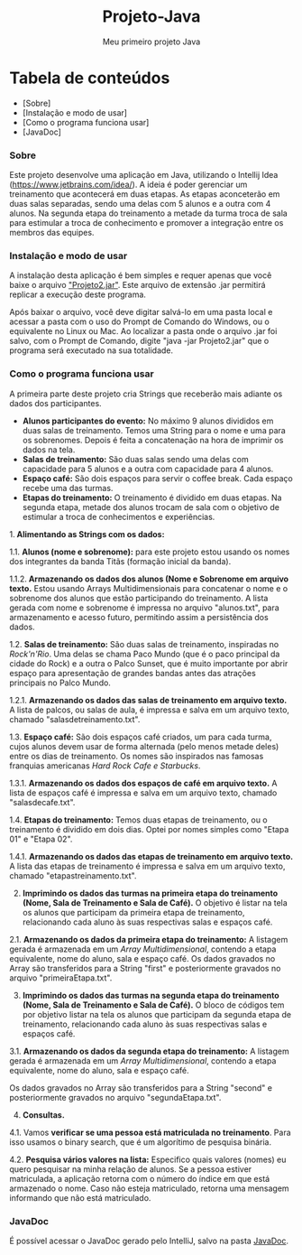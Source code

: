 <h1 align="center"> Projeto-Java</h1>

<p align="center">Meu primeiro projeto Java</p>

Tabela de conteúdos
=================

   * [Sobre]
   * [Instalação e modo de usar]
   * [Como o programa funciona usar]
   * [JavaDoc]

<h3> Sobre </h3>

Este projeto desenvolve uma aplicação em Java, utilizando o Intellij Idea (https://www.jetbrains.com/idea/). A ideia é poder gerenciar um treinamento que acontecerá em duas etapas. As etapas aconceterão em duas salas separadas, sendo uma delas com 5 alunos e a outra com 4 alunos. Na segunda etapa do treinamento a metade da turma troca de sala para estimular a troca de conhecimento e promover a integração entre os membros das equipes.

<h3> Instalação e modo de usar</h3>

A instalação desta aplicação é bem simples e requer apenas que você baixe o arquivo <a href="https://github.com/vanderleik/Projeto-Java/blob/master/out/artifacts/Projeto2_jar/Projeto2.jar">"Projeto2.jar"</a>. Este arquivo de extensão .jar permitirá replicar a execução deste programa.
<p></p>
Após baixar o arquivo, você deve digitar salvá-lo em uma pasta local e acessar a pasta com o uso do Prompt de Comando do Windows, ou o equivalente no Linux ou Mac. Ao localizar a pasta onde o arquivo .jar foi salvo, com o Prompt de Comando, digite "java -jar Projeto2.jar" que o programa será executado na sua totalidade.

<h3>Como o programa funciona usar</h3>

A primeira parte deste projeto cria Strings que receberão mais adiante os dados dos participantes.

* <b>Alunos participantes do evento:</b> No máximo 9 alunos divididos em duas salas de treinamento. Temos uma String para o nome e uma para os sobrenomes. Depois é feita a concatenação na hora de imprimir os dados na tela.
* <b>Salas de treinamento:</b> São duas salas sendo uma delas com capacidade para 5 alunos e a outra com capacidade para 4 alunos.
* <b>Espaço café:</b> São dois espaços para servir o coffee break. Cada espaço recebe uma das turmas.
* <b>Etapas do treinamento:</b> O treinamento é dividido em duas etapas. Na segunda etapa, metade dos alunos trocam de sala com o objetivo de estimular a troca de conhecimentos e experiências.
 
1.<b> Alimentando as Strings com os dados:</b>

1.1. <b>Alunos (nome e sobrenome):</b> para este projeto estou usando os nomes dos integrantes da banda Titãs (formação inicial da banda).

1.1.2.<b> Armazenando os dados dos alunos (Nome e Sobrenome em arquivo texto.</b>
Estou usando Arrays Multidimensionais para concatenar o nome e o sobrenome dos alunos que estão participando do treinamento.
A lista gerada com nome e sobrenome é impressa no arquivo "alunos.txt", para armazenamento e acesso futuro, permitindo assim a persistência dos dados.

1.2. <b>Salas de treinamento:</b>
São duas salas de treinamento, inspiradas no <i>Rock'n'Rio</i>. Uma delas se chama Paco Mundo (que é o paco principal da cidade do Rock) e a outra o Palco Sunset, que é muito importante por abrir espaço para apresentação de grandes bandas antes das atrações principais no Palco Mundo.
 
1.2.1. <b>Armazenando os dados das salas de treinamento em arquivo texto.</b>
A lista de palcos, ou salas de aula, é impressa e salva em um arquivo texto, chamado "salasdetreinamento.txt".
 
1.3. <b>Espaço café:</b>
São dois espaços café criados, um para cada turma, cujos alunos devem usar de forma alternada (pelo menos metade deles) entre os dias de treinamento. Os nomes são inspirados nas famosas franquias americanas <i>Hard Rock</i> <i>Cafe e Starbucks</i>.
 
1.3.1. <b>Armazenando os dados dos espaços de café em arquivo texto.</b>
A lista de espaços café é impressa e salva em um arquivo texto, chamado "salasdecafe.txt".
 
1.4. <b>Etapas do treinamento:</b>
Temos duas etapas de treinamento, ou o treinamento é dividido em dois dias. Optei por nomes simples como "Etapa 01" e "Etapa 02".
 
1.4.1. <b>Armazenando os dados das etapas de treinamento em arquivo texto.</b>
A lista das etapas de treinamento é impressa e salva em um arquivo texto, chamado "etapastreinamento.txt".
 
2. <b>Imprimindo os dados das turmas na primeira etapa do treinamento (Nome, Sala de Treinamento e Sala de Café).</b>
O objetivo é listar na tela os alunos que participam da primeira etapa de treinamento, relacionando cada aluno às suas respectivas salas e espaços café.

2.1. <b>Armazenando os dados da primeira etapa do treinamento:</b>
A listagem gerada é armazenada em um <i>Array Multidimensional</i>, contendo a etapa equivalente, nome do aluno, sala e espaço café.
Os dados gravados no Array são transferidos para a String "first" e posteriormente gravados no arquivo "primeiraEtapa.txt".
 
3. <b>Imprimindo os dados das turmas na segunda etapa do treinamento (Nome, Sala de Treinamento e Sala de Café).</b>
O bloco de códigos tem por objetivo listar na tela os alunos que participam da segunda etapa de treinamento, relacionando cada aluno às suas respectivas salas e espaços café.
 
3.1. <b>Armazenando os dados da segunda etapa do treinamento:</b>
A listagem gerada é armazenada em um <i>Array Multidimensional</i>, contendo a etapa equivalente, nome do aluno, sala e espaço café.

Os dados gravados no Array são transferidos para a String "second" e posteriormente gravados no arquivo "segundaEtapa.txt".

4. <b>Consultas.</b>

4.1. Vamos <b>verificar se uma pessoa está matriculada no treinamento</b>. Para isso usamos o binary search, que é um algorítimo de pesquisa binária.

4.2. <b>Pesquisa vários valores na lista:</b>
Especifico quais valores (nomes) eu quero pesquisar na minha relação de alunos. Se a pessoa estiver matriculada, a aplicação retorna com o número do índice em que está armazenado o nome. Caso não esteja matriculado, retorna uma mensagem informando que não está matriculado.

<h3> JavaDoc</h3>
É possível acessar o JavaDoc gerado pelo IntelliJ, salvo na pasta  <a href="https://github.com/vanderleik/Projeto-Java/tree/master/JavaDoc">JavaDoc</a>.

